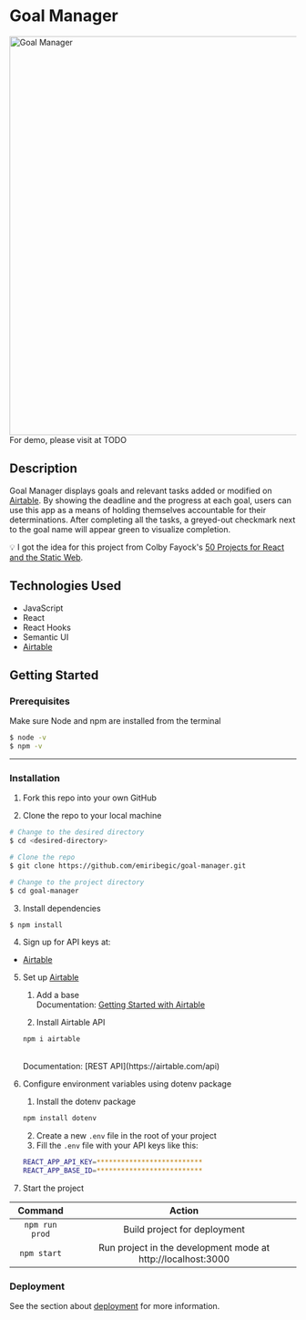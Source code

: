 # Goal Manager

<img src="https://live.staticflickr.com/65535/51300718479_10407ab7f4_o.png" alt="Goal Manager" width="700px">
For demo, please visit at TODO

## Description

Goal Manager displays goals and relevant tasks added or modified on [Airtable](https://airtable.com/). By showing the deadline and the progress at each goal, users can use this app as a means of holding themselves accountable for their determinations. After completing all the tasks, a greyed-out checkmark next to the goal name will appear green to visualize completion.

💡 I got the idea for this project from Colby Fayock's [50 Projects for React and the Static Web](https://github.com/colbyfayock/50-projects-for-react-and-the-static-web/tree/master/Personal%20&%20Portfolio#goal-manager).

## Technologies Used

-   JavaScript
-   React
-   React Hooks
-   Semantic UI
-   [Airtable](https://airtable.com/)

## Getting Started

### Prerequisites

Make sure Node and npm are installed from the terminal

```bash
$ node -v
$ npm -v
```

---

### Installation

1. Fork this repo into your own GitHub

2. Clone the repo to your local machine

```bash
# Change to the desired directory
$ cd <desired-directory>

# Clone the repo
$ git clone https://github.com/emiribegic/goal-manager.git

# Change to the project directory
$ cd goal-manager
```

3. Install dependencies

```bash
$ npm install
```

4. Sign up for API keys at:

-   [Airtable](https://airtable.com/)

5. Set up [Airtable](https://airtable.com/)

    1. Add a base<br>
       Documentation: [Getting Started with Airtable](https://support.airtable.com/hc/en-us/sections/360003922433-Getting-started-with-Airtable)

    2. Install Airtable API

    ```bash
    npm i airtable
    ```

    <br>
    Documentation: [REST API](https://airtable.com/api)

6. Configure environment variables using dotenv package
    1. Install the dotenv package
    ```bash
    npm install dotenv
    ```
    2. Create a new `.env` file in the root of your project
    3. Fill the `.env` file with your API keys like this:
    ```bash
    REACT_APP_API_KEY=**************************
    REACT_APP_BASE_ID=**************************
    ```
7. Start the project

|    Command     |                            Action                            |
| :------------: | :----------------------------------------------------------: |
| `npm run prod` |                 Build project for deployment                 |
|  `npm start`   | Run project in the development mode at http://localhost:3000 |

### Deployment

See the section about [deployment](https://facebook.github.io/create-react-app/docs/deployment) for more information.
